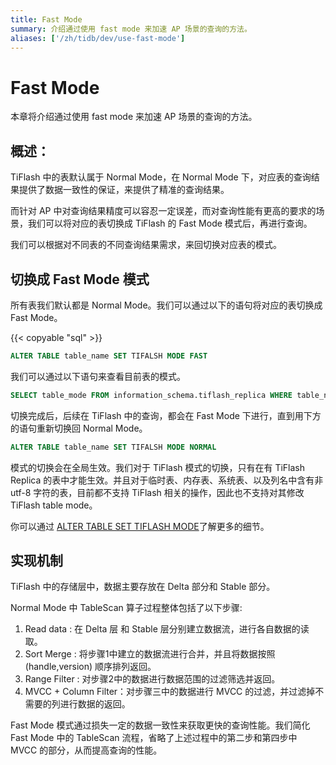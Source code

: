 ```yaml
---
title: Fast Mode 
summary: 介绍通过使用 fast mode 来加速 AP 场景的查询的方法。
aliases: ['/zh/tidb/dev/use-fast-mode']
---
```

# Fast Mode

本章将介绍通过使用 fast mode 来加速 AP 场景的查询的方法。

## 概述：

TiFlash 中的表默认属于 Normal Mode，在 Normal Mode 下，对应表的查询结果提供了数据一致性的保证，来提供了精准的查询结果。

而针对 AP 中对查询结果精度可以容忍一定误差，而对查询性能有更高的要求的场景，我们可以将对应的表切换成 TiFlash 的 Fast Mode 模式后，再进行查询。

我们可以根据对不同表的不同查询结果需求，来回切换对应表的模式。

## 切换成 Fast Mode 模式

所有表我们默认都是 Normal Mode。我们可以通过以下的语句将对应的表切换成 Fast Mode。

{{< copyable "sql" >}}

```sql
ALTER TABLE table_name SET TIFALSH MODE FAST
```

我们可以通过以下语句来查看目前表的模式。

```sql
SELECT table_mode FROM information_schema.tiflash_replica WHERE table_name = 'table_name' AND table_schema = 'database_name'
```

切换完成后，后续在 TiFlash 中的查询，都会在 Fast Mode 下进行，直到用下方的语句重新切换回 Normal Mode。

```sql
ALTER TABLE table_name SET TIFALSH MODE NORMAL
```

模式的切换会在全局生效。我们对于 TiFlash 模式的切换，只有在有 TiFlash Replica 的表中才能生效。并且对于临时表、内存表、系统表、以及列名中含有非 utf-8 字符的表，目前都不支持 TiFlash 相关的操作，因此也不支持对其修改 TiFlash table mode。

你可以通过 [ALTER TABLE SET TIFLASH MODE](/sql-statements/sql-statement-set-tiflash-mode.md)了解更多的细节。

## 实现机制

TiFlash 中的存储层中，数据主要存放在 Delta 部分和 Stable 部分。

Normal Mode 中 TableScan 算子过程整体包括了以下步骤:
1. Read data : 在 Delta 层 和 Stable 层分别建立数据流，进行各自数据的读取。
2. Sort Merge : 将步骤1中建立的数据流进行合并，并且将数据按照 (handle,version) 顺序排列返回。
3. Range Filter : 对步骤2中的数据进行数据范围的过滤筛选并返回。
4. MVCC + Column Filter：对步骤三中的数据进行 MVCC 的过滤，并过滤掉不需要的列进行数据的返回。

Fast Mode 模式通过损失一定的数据一致性来获取更快的查询性能。我们简化 Fast Mode 中的 TableScan 流程，省略了上述过程中的第二步和第四步中 MVCC 的部分，从而提高查询的性能。